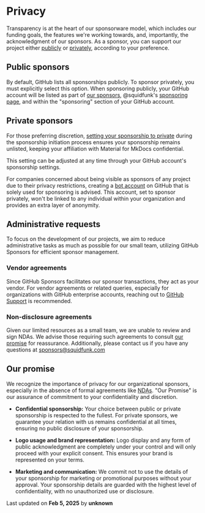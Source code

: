 # Privacy

Transparency is at the heart of our sponsorware model, which includes our
funding goals, the features we're working towards, and, importantly, the
acknowledgment of our sponsors. As a sponsor, you can support our project
either [publicly] or [privately], according to your preference.

  [publicly]: #public-sponsors
  [privately]: #private-sponsors

## Public sponsors

By default, GitHub lists all sponsorships publicly. To sponsor privately, you
must explicitly select this option. When sponsoring publicly, your GitHub
account will be listed as part of [our sponsors], @squidfunk's [sponsoring page],
and within the "sponsoring" section of your GitHub account.

  [our sponsors]: our-sponsors.md
  [sponsoring page]: https://github.com/sponsors/squidfunk?metadata_origin=docs

## Private sponsors

For those preferring discretion, [setting your sponsorship to private] during
the sponsorship initiation process ensures your sponsorship remains unlisted,
keeping your affiliation with Material for MkDocs confidential.

This setting can be adjusted at any time through your GitHub account's
sponsorship settings.

For companies concerned about being visible as sponsors of any project due to
their privacy restrictions, creating a [bot account] on GitHub that is solely
used for sponsoring is advised. This account, set to sponsor privately, won't be
linked to any individual within your organization and provides an extra layer of anonymity.

  [setting your sponsorship to private]: https://docs.github.com/en/sponsors/sponsoring-open-source-contributors/managing-your-sponsorship#managing-the-privacy-setting-for-your-sponsorship
  [bot account]: access-management.md/#bot-account

## Administrative requests

To focus on the development of our projects, we aim to reduce administrative
tasks as much as possible for our small team, utilizing GitHub Sponsors for
efficient sponsor management.

### Vendor agreements

Since GitHub Sponsors facilitates our sponsor transactions, they act as your
vendor. For vendor agreements or related queries, especially for organizations
with GitHub enterprise accounts, reaching out to [GitHub Support] is recommended.

  [GitHub Support]: https://github.com/sponsors

### Non-disclosure agreements

Given our limited resources as a small team, we are unable to review and sign
NDAs. We advise those requiring such agreements to consult [our promise] for
reassurance. Additionally, please contact us if you have any questions at
sponsors@squidfunk.com

  [our promise]: #our-promise

## Our promise

We recognize the importance of privacy for our organizational sponsors,
especially in the absence of formal agreements like [NDAs]. "Our Promise" is our
assurance of commitment to your confidentiality and discretion.

- __Confidential sponsorship:__ Your choice between public or private
sponsorship is respected to the fullest. For private sponsors, we guarantee your
relation with us remains confidential at all times, ensuring no public disclosure
of your sponsorship.
- __Logo usage and brand representation:__ Logo display and any form of public
acknowledgment are completely under your control and will only proceed with your
explicit consent. This ensures your brand is represented on your terms.
- __Marketing and communication:__ We commit not to use the details of your
sponsorship for marketing or promotional purposes without your approval.
Your sponsorship details are guarded with the highest level of confidentiality,
with no unauthorized use or disclosure.

  [NDAs]: #non-disclosure-agreements




<div class="last-updated">Last updated on <strong>Feb 5, 2025</strong> by <strong>unknown</strong></div>
